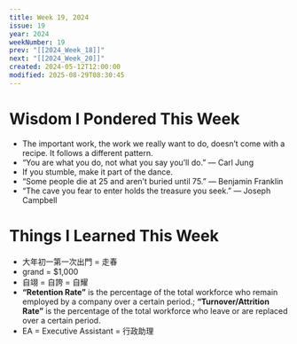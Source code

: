 ```yaml
---
title: Week 19, 2024
issue: 19
year: 2024
weekNumber: 19
prev: "[[2024_Week_18]]"
next: "[[2024_Week_20]]"
created: 2024-05-12T12:00:00
modified: 2025-08-29T08:30:45
---
```


# Wisdom I Pondered This Week

* The important work, the work we really want to do, doesn’t come with a recipe. It follows a different pattern.
* “You are what you do, not what you say you’ll do.” ― Carl Jung
* If you stumble, make it part of the dance.
* “Some people die at 25 and aren’t buried until 75.” — Benjamin Franklin
* “The cave you fear to enter holds the treasure you seek.” — Joseph Campbell

# Things I Learned This Week

* 大年初一第一次出門 = 走春
* grand = $1,000
* 自翊 = 自誇 = 自耀
* **“Retention Rate”** is the percentage of the total workforce who remain employed by a company over a certain period.; **“Turnover/Attrition Rate”** is the percentage of the total workforce who leave or are replaced over a certain period.
* EA = Executive Assistant = 行政助理
